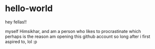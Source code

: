 # hello-world

hey fellas!!

myself Himsikhar, and am a person who likes to procrastinate which perhaps is the reason am opening this github account so long after i first aspired to, lol :p
